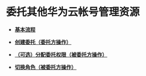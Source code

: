 # 委托其他华为云帐号管理资源<a name="iam_01_0054"></a>

-   **[基本流程](基本流程.md)**  

-   **[创建委托（委托方操作）](创建委托（委托方操作）.md)**  

-   **[（可选）分配委托权限（被委托方操作）](（可选）分配委托权限（被委托方操作）.md)**  

-   **[切换角色（被委托方操作）](切换角色（被委托方操作）.md)**  


